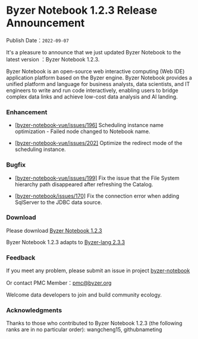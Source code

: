 # Byzer Notebook 1.2.3 Release Announcement

Publish Date：`2022-09-07`

It's a pleasure to announce that we just updated Byzer Notebook to the latest version ：Byzer Notebook 1.2.3.

Byzer Notebook is an open-source web interactive computing (Web IDE) application platform based on the Byzer engine. Byzer Notebook provides a unified platform and language for business analysts, data scientists, and IT engineers to write and run code interactively, enabling users to bridge complex data links and achieve low-cost data analysis and AI landing.

### Enhancement

- [[byzer-notebook-vue/issues/196\]](https://github.com/byzer-org/byzer-notebook-vue/issues/196)  Scheduling instance name optimization - Failed node changed to Notebook name.

- [[byzer-notebook-vue/issues/202\]](https://github.com/byzer-org/byzer-notebook-vue/issues/202)  Optimize the redirect mode of the scheduling instance.

### Bugfix

- [[byzer-notebook-vue/issues/199\]](https://github.com/byzer-org/byzer-notebook-vue/issues/199) Fix the issue that the File System hierarchy path disappeared after refreshing the Catalog.

- [[byzer-notebook/issues/170\]](https://github.com/byzer-org/byzer-notebook/issues/170)  Fix the connection error when adding SqlServer to the JDBC data source.

### Download

Please download [Byzer Notebook 1.2.3](https://download.byzer.org/byzer-notebook/1.2.3/)

Byzer Notebook 1.2.3 adapts to [Byzer-lang 2.3.3](https://download.byzer.org/byzer/2.3.3/)

### Feedback

If you meet any problem, please submit an issue in project [byzer-notebook](https://github.com/byzer-org/byzer-notebook)

Or contact PMC Member：pmc@byzer.org

Welcome data developers to join and build community ecology.

### Acknowledgments

Thanks to those who contributed to Byzer Notebook 1.2.3 (the following ranks are in no particular order): wangcheng15, githubnameting
